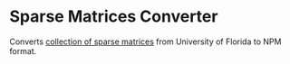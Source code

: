 Sparse Matrices Converter
=========================

Converts [collection of sparse matrices](http://www.cise.ufl.edu/research/sparse/matrices/) from University of Florida to NPM format.
